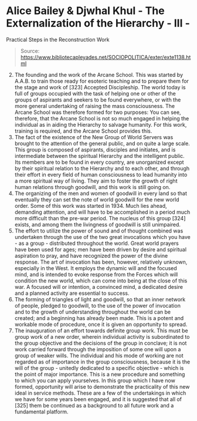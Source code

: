 # Alice Bailey & Djwhal Khul - The Externalization of the Hierarchy - III -
Practical Steps in the Reconstruction Work

> Source: https://www.bibliotecapleyades.net/SOCIOPOLITICA/exter/exte1138.html

2. The founding and the work of the Arcane School. This was started by A.A.B. to train those ready for esoteric teaching and to prepare them for the stage and work of [323] Accepted Discipleship. The world today is full of groups occupied with the task of helping one or other of the groups of aspirants and seekers to be found everywhere, or with the more general undertaking of raising the mass consciousness. The Arcane School was therefore formed for two purposes:
You can see, therefore, that the Arcane School is not so much engaged in helping the individual as in aiding the Hierarchy to salvage humanity. For this work, training is required, and the Arcane School provides this.
3. The fact of the existence of the New Group of World Servers was brought to the attention of the general public, and on quite a large scale. This group is composed of aspirants, disciples and initiates, and is intermediate between the spiritual Hierarchy and the intelligent public. Its members are to be found in every country, are unorganized except by their spiritual relation to the Hierarchy and to each other, and through their effort in every field of human consciousness to lead humanity into a more spiritual way of living. They aim to foster the growth of right human relations through goodwill, and this work is still going on.
4. The organizing of the men and women of goodwill in every land so that eventually they can set the note of world goodwill for the new world order. Some of this work was started in 1934. Much lies ahead, demanding attention, and will have to be accomplished in a period much more difficult than the pre-war period. The nucleus of this group [324] exists, and among them the livingness of goodwill is still unimpaired.
5. The effort to utilize the power of sound and of thought combined was undertaken through the use of the two great invocations which you have - as a group - distributed throughout the world. Great world prayers have been used for ages; men have been driven by desire and spiritual aspiration to pray, and have recognized the power of the divine response. The art of invocation has been, however, relatively unknown, especially in the West. It employs the dynamic will and the focused mind, and is intended to evoke response from the Forces which will condition the new world, which can come into being at the close of this war. A focused will or intention, a convinced mind, a dedicated desire and a planned activity are essential to success.
6. The forming of triangles of light and goodwill, so that an inner network of people, pledged to goodwill, to the use of the power of invocation and to the growth of understanding throughout the world can be created; and a beginning has already been made. This is a potent and workable mode of procedure, once it is given an opportunity to spread.
7. The inauguration of an effort towards definite group work. This must be group work of a new order, wherein individual activity is subordinated to the group objective and the decisions of the group in conclave; it is not work carried forward through the imposition of some one will upon a group of weaker wills. The individual and his mode of working are not regarded as of importance in the group consciousness, because it is the will of the group - unitedly dedicated to a specific objective - which is the point of major importance. This is a new procedure and something to which you can apply yourselves. In this group which I have now formed, opportunity will arise to demonstrate the practicality of this new ideal in service methods.
These are a few of the undertakings in which we have for some years been engaged, and it is suggested that all of [325] them be continued as a background to all future work and a fundamental platform.
